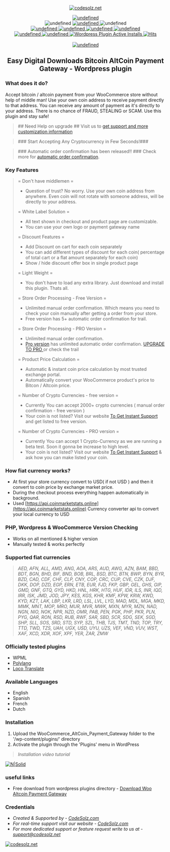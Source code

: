 <p align="center">
    <a href="https://wordpress.org/plugins/easy-digital-downloads-bitcoin-altcoin-payment-gateway/advanced/">
        <img src="https://ps.w.org/easy-digital-downloads-bitcoin-altcoin-payment-gateway/assets/icon-128x128.png" alt="codesolz.net"/>
    </a>
</p>

<p align="center">
    <a href="https://travis-ci.com/tuhin18003/Easy-Digital-Downloads-Bitcoin-Altcoin-Payment-Gateway">
        <img alt="undefined" src="https://img.shields.io/travis/com/tuhin18003/Easy-Digital-Downloads-Bitcoin-Altcoin-Payment-Gateway.svg"> 
    </a><br>
    <img alt="undefined" src="https://img.shields.io/github/last-commit/tuhin18003/Easy-Digital-Downloads-Bitcoin-Altcoin-Payment-Gateway.svg">
    <a href="https://codeclimate.com/github/tuhin18003/Easy-Digital-Downloads-Bitcoin-Altcoin-Payment-Gateway">
        <img alt="undefined" src="https://api.codeclimate.com/v1/badges/53342611d39bf5044b5f/maintainability">
    </a>
    <img alt="undefined" src="https://img.shields.io/github/languages/code-size/tuhin18003/Easy-Digital-Downloads-Bitcoin-Altcoin-Payment-Gateway.svg"> <br>
    <a href="https://wordpress.org/plugins/easy-digital-downloads-bitcoin-altcoin-payment-gateway">
        <img alt="undefined" src="https://img.shields.io/wordpress/plugin/wp-version/easy-digital-downloads-bitcoin-altcoin-payment-gateway.svg">
    </a>
    <a href="https://wordpress.org/plugins/easy-digital-downloads-bitcoin-altcoin-payment-gateway">
        <img alt="undefined" src="https://img.shields.io/wordpress/plugin/tested/easy-digital-downloads-bitcoin-altcoin-payment-gateway.svg">
    </a>
    <a href="https://wordpress.org/plugins/easy-digital-downloads-bitcoin-altcoin-payment-gateway">
        <img alt="undefined" src="https://img.shields.io/wordpress/plugin/v/easy-digital-downloads-bitcoin-altcoin-payment-gateway.svg">
    </a>
    <a href="https://wordpress.org/plugins/easy-digital-downloads-bitcoin-altcoin-payment-gateway">
        <img alt="undefined" src="https://img.shields.io/wordpress/plugin/rating/easy-digital-downloads-bitcoin-altcoin-payment-gateway.svg">
    </a>
    <br>
    <a href="https://wordpress.org/plugins/easy-digital-downloads-bitcoin-altcoin-payment-gateway">
        <img alt="undefined" src="https://img.shields.io/wordpress/plugin/dm/easy-digital-downloads-bitcoin-altcoin-payment-gateway.svg">
    </a>
    <a href="https://wordpress.org/plugins/easy-digital-downloads-bitcoin-altcoin-payment-gateway">
        <img alt="undefined" src="https://img.shields.io/wordpress/plugin/dt/easy-digital-downloads-bitcoin-altcoin-payment-gateway.svg">
    </a>
    <a href="https://wordpress.org/plugins/easy-digital-downloads-bitcoin-altcoin-payment-gateway">
        <img alt="Wordpress Plugin Active Installs" src="https://img.shields.io/wordpress/plugin/installs/easy-digital-downloads-bitcoin-altcoin-payment-gateway.svg">
    </a>
    <a href="https://wordpress.org/plugins/easy-digital-downloads-bitcoin-altcoin-payment-gateway">
        <img src="https://hitcounter.pythonanywhere.com/count/tag.svg?url=https%3A%2F%2Fgithub.com%2FCodeSolz%2FEasy-Digital-Downloads-Bitcoin-Altcoin-Payment-Gateway%2Fblob%2Fmaster%2FREADME.md" alt="Hits">
    </a>
    <br><br>
    <a href="https://codesolz.net">
        <img alt="undefined" src="https://img.shields.io/badge/Created%20By-CodeSolz-brightgreen.svg">
    </a>
</p>
<h2 align="center">Easy Digital Downloads Bitcoin AltCoin Payment Gateway - Wordpress plugin</h2>

### What does it do? 


Accept bitcoin / altcoin payment from your WooCommerce store without help of middle man! Use your own coin address to receive payment directly to that address. You can receive any amount of payment as it's directly to your address. There is no chance of FRAUD, STEALING or SCAM. Use this plugin and stay safe!

<blockquote>
## Need Help on upgrade ##
Visit us to  <a target="_blank" href="https://codesolz.net/?utm_source=wordpress.org&utm_medium=README&utm_campaign=easy-digital-downloads-bitcoin-altcoin-payment-gateway">get support and more customization information</a>
</blockquote>

<blockquote>
### Start Accepting Any Cryptocurrency in Few Seconds!###
</blockquote>

<blockquote>
### Automatic order confirmation has been released!! ###
Check more for <a target="_blank" href="https://bit.ly/2IuZ96R">automatic order confirmation</a>.
</blockquote>



### Key Features


<blockquote>
= Don't have middlemen = 
<ul>
    <li>Question of trust? No worry. Use your own coin address from anywhere. Even coin will not rotate with someone address, will be directly to your address.</li>
</ul>

= White Label Solution = 
<ul>
    <li>All text shown in checkout and product page are customizable.</li>
    <li>You can use your own logo or payment gateway name</li>
</ul>

= Discount Features = 
<ul>
    <li> Add Discount on cart for each coin separately</li>
    <li> You can add different types of discount for each coin( percentage of total cart or a flat amount separately for each coin)</li>
    <li> Show / hide discount offer box in single product page</li>
</ul>

= Light Weight = 
<ul>
    <li> You don't have to load any extra library. Just download and install this plugin. Thats all.</li>
</ul>

= Store Order Processing - Free Version = 
<ul>
    <li> Unlimited manual order confirmation. Which means you need to check your coin manually after getting a order from your store.</li>
    <li> Free version has 5+ automatic order confirmation for trail.</li>
</ul>

= Store Order Processing - PRO Version = 
<ul>
    <li> Unlimited manual order confirmation.</li>
    <li> <a target="_blank" href="https://bit.ly/2IuZ96R">Pro version</a> has unlimited automatic order confirmation. <a target="_blank" href="https://bit.ly/2IuZ96R">UPGRADE TO PRO </a> or check the trail</li>
</ul>

= Product Price Calculation = 
<ul>
    <li> Automatic & instant coin price calculation by most trusted exchange portal. </li>
    <li> Automatically convert your WooCommerce product's price to Bitcon / Altcoin price. </li>
</ul>

= Number of Crypto Currencies - free version = 
<ul>
    <li> Currently You can accept 2000+ crypto currencies ( manual order confirmation - free version ) </li>
    <li> Your coin is not listed? Visit our website <a target="_blank" href="https://codesolz.net/?utm_source=wordpress.org&utm_medium=README&utm_campaign=easy-digital-downloads-bitcoin-altcoin-payment-gateway">To Get Instant Support</a> and get listed to free version.</li>
</ul>

= Number of Crypto Currencies - PRO version = 
<ul>
    <li> Currently You can accept 1 Crypto-Currency as we are running a beta test. Soon it gonna be increase to high level. </li>
    <li> Your coin is not listed? Visit our website <a target="_blank" href="https://codesolz.net/?utm_source=wordpress.org&utm_medium=README&utm_campaign=easy-digital-downloads-bitcoin-altcoin-payment-gateway">To Get Instant Support</a> & ask how you can make listed your coin.</li>
</ul>

</blockquote>


### How fiat currency works?
* At first your store currency convert to USD( if not USD ) and then it convert to coin price by exchange market price.
* During the checkout process everything happen automatically in background.
* Used [https://api.coinmarketstats.online](https://api.coinmarketstats.online) Currency converter api to convert your local currency to USD

### PHP, Wordpress & WooCommerce Version Checking
  - Works on all mentioned & higher version
  - Manually tested & works perfectly

### Supported fiat currencies
> *AED, AFN, ALL, AMD, ANG, AOA, ARS, AUD, AWG, AZN, BAM, BBD, BDT, BGN, BHD, BIF, BND, BOB, BRL, BSD, BTC, BTN, BWP, BYN, BYR, BZD, CAD, CDF, CHF, CLP, CNY, COP, CRC, CUP, CVE, CZK, DJF, DKK, DOP, DZD, EGP, ERN, ETB, EUR, FJD, FKP, GBP, GEL, GHS, GIP, GMD, GNF, GTQ, GYD, HKD, HNL, HRK, HTG, HUF, IDR, ILS, INR, IQD, IRR, ISK, JMD, JOD, JPY, KES, KGS, KHR, KMF, KPW, KRW, KWD, KYD, KZT, LAK, LBP, LKR, LRD, LSL, LVL, LYD, MAD, MDL, MGA, MKD, MMK, MNT, MOP, MRO, MUR, MVR, MWK, MXN, MYR, MZN, NAD, NGN, NIO, NOK, NPR, NZD, OMR, PAB, PEN, PGK, PHP, PKR, PLN, PYG, QAR, RON, RSD, RUB, RWF, SAR, SBD, SCR, SDG, SEK, SGD, SHP, SLL, SOS, SRD, STD, SYP, SZL, THB, TJS, TMT, TND, TOP, TRY, TTD, TWD, TZS, UAH, UGX, USD, UYU, UZS, VEF, VND, VUV, WST, XAF, XCD, XDR, XOF, XPF, YER, ZAR, ZMW*

### Officially tested plugins
* WPML
* <a target="_blank" href="https://wordpress.org/plugins/polylang/">Polylang</a>
* <a target="_blank" href="https://wordpress.org/plugins/loco-translate/">Loco Translate</a>

### Available Languages
* English
* Spanish
* French
* Dutch

### Installation
1. Upload the WooCommerce_AltCoin_Payment_Gateway folder to the '/wp-content/plugins/' directory
2. Activate the plugin through the 'Plugins' menu in WordPress

> *Installation video tutorial*

[![N|Solid](http://img.youtube.com/vi/flzobzwIZ5w/0.jpg)](http://www.youtube.com/watch?v=flzobzwIZ5w)


### useful links
- Free download from wordpress plugins directory - [Download Woo Altcoin Payment Gateway](https://wordpress.org/plugins/easy-digital-downloads-bitcoin-altcoin-payment-gateway/)

### Credentials
- *Created & Supported by - [CodeSolz.com](https://codesolz.com/)*
- *For real-time support visit our website - [CodeSolz.com](https://codesolz.com/)*
- *For more dedicated support or feature request write to us at - [support@codesolz.net](mailto:support@codesolz.net)*

<a href="https://codesolz.net">
  <img src="https://codesolz.net/wp-content/uploads/2016/11/logo4-hover.png" alt="codesolz.net"/>
</a>
